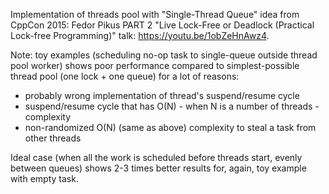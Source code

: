 
Implementation of threads pool with "Single-Thread Queue" idea from
CppCon 2015: Fedor Pikus PART 2 "Live Lock-Free or Deadlock (Practical Lock-free Programming)" talk:
<https://youtu.be/1obZeHnAwz4>.

Note: toy examples (scheduling no-op task to single-queue outside thread pool worker)
shows poor performance compared to simplest-possible thread pool (one lock + one queue)
for a lot of reasons:

 - probably wrong implementation of thread's suspend/resume cycle
 - suspend/resume cycle that has O(N) - when N is a number of threads - complexity
 - non-randomized O(N) (same as above) complexity to steal a task from other threads

Ideal case (when all the work is scheduled before threads start, evenly between queues)
shows 2-3 times better results for, again, toy example with empty task.
